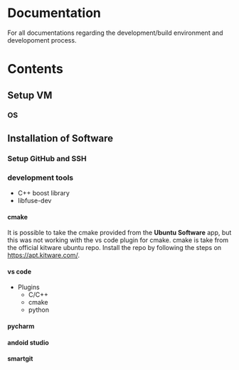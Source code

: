 # Documentation
For all documentations regarding the development/build environment and developoment process.

# Contents

## Setup VM

### OS

## Installation of Software

### Setup GitHub and SSH

### development tools

- C++ boost library
- libfuse-dev

#### cmake

It is possible to take the cmake provided from the **Ubuntu Software** app, but this was not working with the vs code plugin for cmake.
cmake is take from the official kitware ubuntu repo. Install the repo by following the steps on https://apt.kitware.com/.

#### vs code

- Plugins
    - C/C++
    - cmake
    - python

#### pycharm

#### andoid studio

#### smartgit
